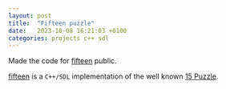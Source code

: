 ```yaml
---
layout: post
title:  "Fifteen puzzle"
date:   2023-10-08 16:21:03 +0100
categories: projects c++ sdl
---
```

Made the code for [fifteen](https://github.com/sanelli/fifteen) public.

[fifteen](https://github.com/sanelli/fifteen) is a `C++/SDL` implementation of the well known [15 Puzzle](https://en.wikipedia.org/wiki/15_Puzzle).
